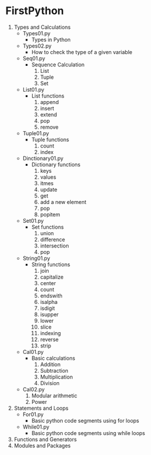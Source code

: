 # FirstPython
1. Types and Calculations
    - Types01.py
        - Types in Python   
    - Types02.py
        - How to check the type of a given variable
    - Seq01.py
        - Sequence Calculation
            1. List
            2. Tuple
            3. Set
    - List01.py
        - List functions
            1. append
            2. insert
            3. extend
            4. pop
            5. remove
    - Tuple01.py
        - Tuple functions
            1. count
            2. index
    - Dinctionary01.py
        - Dictionary functions
            1. keys
            2. values
            3. itmes
            4. update
            5. get
            6. add a new element
            7. pop
            8. popitem
    - Set01.py
        - Set functions
            1. union
            2. difference
            3. intersection
            4. pop
    - String01.py
        - String functions
            1. join
            2. capitalize
            3. center
            4. count
            5. endswith
            6. isalpha
            7. isdigit
            8. isupper
            9. lower
            10. slice
            11. indexing
            12. reverse
            13. strip
    - Cal01.py
        - Basic calculations
            1. Addition
            2. Subtraction
            3. Multiplication
            4. Division
    - Cal02.py
        1. Modular arithmetic
        2. Power
2. Statements and Loops   
    - For01.py
        - Basic python code segments using for loops  
    - While01.py
        - Basic python code segments using while loops
3. Functions and Generators
4. Modules and Packages


